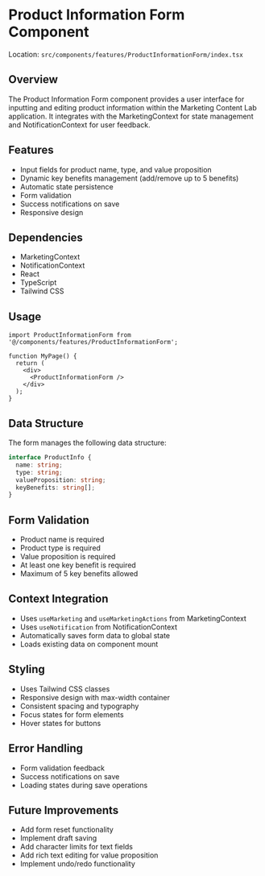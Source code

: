 # Product Information Form Component

Location: `src/components/features/ProductInformationForm/index.tsx`

## Overview
The Product Information Form component provides a user interface for inputting and editing product information within the Marketing Content Lab application. It integrates with the MarketingContext for state management and NotificationContext for user feedback.

## Features
- Input fields for product name, type, and value proposition
- Dynamic key benefits management (add/remove up to 5 benefits)
- Automatic state persistence
- Form validation
- Success notifications on save
- Responsive design

## Dependencies
- MarketingContext
- NotificationContext
- React
- TypeScript
- Tailwind CSS

## Usage
```tsx
import ProductInformationForm from '@/components/features/ProductInformationForm';

function MyPage() {
  return (
    <div>
      <ProductInformationForm />
    </div>
  );
}
```

## Data Structure
The form manages the following data structure:
```typescript
interface ProductInfo {
  name: string;
  type: string;
  valueProposition: string;
  keyBenefits: string[];
}
```

## Form Validation
- Product name is required
- Product type is required
- Value proposition is required
- At least one key benefit is required
- Maximum of 5 key benefits allowed

## Context Integration
- Uses `useMarketing` and `useMarketingActions` from MarketingContext
- Uses `useNotification` from NotificationContext
- Automatically saves form data to global state
- Loads existing data on component mount

## Styling
- Uses Tailwind CSS classes
- Responsive design with max-width container
- Consistent spacing and typography
- Focus states for form elements
- Hover states for buttons

## Error Handling
- Form validation feedback
- Success notifications on save
- Loading states during save operations

## Future Improvements
- Add form reset functionality
- Implement draft saving
- Add character limits for text fields
- Add rich text editing for value proposition
- Implement undo/redo functionality